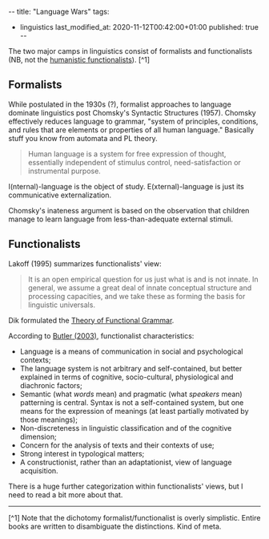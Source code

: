 --
title: "Language Wars"
tags:
  - linguistics
last_modified_at: 2020-11-12T00:42:00+01:00
published: true
--


The two major camps in linguistics consist of formalists and functionalists (NB,
not the [humanistic functionalists](https://en.wikipedia.org/wiki/Social_constructionism#Definition)).
[^1]


## Formalists

While postulated in the 1930s (?), formalist approaches to language dominate
linguistics post Chomsky's Syntactic Structures (1957).
Chomsky effectively reduces language to grammar, "system of principles,
conditions, and rules that are elements or properties of all human language."
Basically stuff you know from automata and PL theory.

> Human language is a system for free expression of thought, essentially
> independent of stimulus control, need-satisfaction or instrumental purpose.

I(nternal)-language is the object of study.
E(xternal)-language is just its communicative externalization.

Chomsky's inateness argument is based on the observation that children manage to
learn language from less-than-adequate external stimuli.


## Functionalists

Lakoff (1995) summarizes functionalists' view:
> It is an open empirical question for us just what is and is not innate. In
> general, we assume a great deal of innate conceptual structure and processing
> capacities, and we take these as forming the basis for linguistic universals.

Dik formulated the [Theory of Functional Grammar](https://books.google.hr/books/about/The_Theory_of_Functional_Grammar_The_str.html?id=s0NiAAAAMAAJ&redir_esc=y).

According to [Butler (2003)](https://books.google.hr/books/about/Structure_and_Function_A_Guide_to_Three.html?id=--MX2kInrykC&redir_esc=y),
functionalist characteristics:
* Language is a means of communication in social and psychological contexts;
* The language system is not arbitrary and self-contained, but better explained
  in terms of cognitive, socio-cultural, physiological and diachronic factors;
* Semantic (what *words* mean) and pragmatic (what *speakers* mean) patterning
  is central. Syntax is not a self-contained system, but one means for the
expression of meanings (at least partially motivated by those meanings);
* Non-discreteness in linguistic classification and of the cognitive dimension;
* Concern for the analysis of texts and their contexts of use;
* Strong interest in typological matters;
* A constructionist, rather than an adaptationist, view of language acquisition.

There is a huge further categorization within functionalists' views, but I need
to read a bit more about that.

---

[^1] Note that the dichotomy formalist/functionalist is overly simplistic.
Entire books are written to disambiguate the distinctions. Kind of meta.

